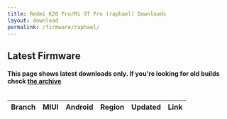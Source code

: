 ```yaml
---
title: Redmi K20 Pro/Mi 9T Pro (raphael) Downloads
layout: download
permalink: /firmware/raphael/
---
```


## Latest Firmware
#### This page shows latest downloads only. If you're looking for old builds check [the archive](/archive/firmware/raphael/)


<div style="overflow-x:auto;">
<table id="firmware" class="compact row-border" style="width:100%">
    <thead>
        <tr>
            <th>Branch</th>
            <th>MIUI</th>
            <th>Android</th>
            <th>Region</th>
            <th>Updated</th>
            <th>Link</th>
        </tr>
    </thead>
    <script>loadFirmwareDownloads('raphael', 'latest')</script>
</table>
</div>
